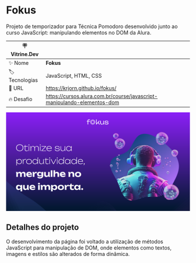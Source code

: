 # Fokus

Projeto de temporizador para Técnica Pomodoro desenvolvido junto ao curso JavaScript: manipulando elementos no DOM da Alura.

| :placard: Vitrine.Dev ||
| ------------- | --- |
| :sparkles: Nome | **Fokus**
| :label: Tecnologias | JavaScript, HTML, CSS
| :rocket: URL | https://krjorn.github.io/fokus/
| :fire: Desafio | https://cursos.alura.com.br/course/javascript-manipulando-elementos-dom

![Imagem do projeto.](./imagens/project.png#vitrinedev)

## Detalhes do projeto

O desenvolvimento da página foi voltado a utilização de métodos JavaScript para manipulação de DOM, onde elementos como textos, imagens e estilos são alterados de forma dinâmica.